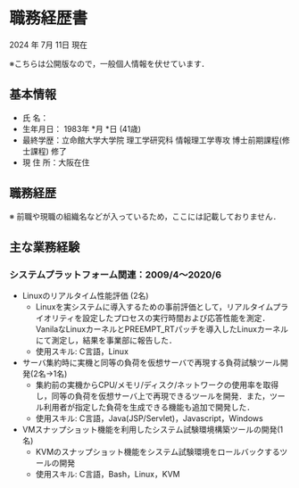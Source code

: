 # 職務経歴書
2024 年 7月 11日 現在

※こちらは公開版なので，一般個人情報を伏せています．

## 基本情報
- 氏    名：
- 生年月日： 1983年 *月 *日 (41歳)
- 最終学歴：立命館大学大学院 理工学研究科 情報理工学専攻 博士前期課程(修士課程) 修了
- 現 住 所：大阪在住

## 職務経歴
※ 前職や現職の組織名などが入っているため，ここには記載しておりません．


## 主な業務経験
### システムプラットフォーム関連：2009/4〜2020/6
- Linuxのリアルタイム性能評価 (2名)
  - Linuxを実システムに導入するための事前評価として，リアルタイムプライオリティを設定したプロセスの実行時間および応答性能を測定．VanilaなLinuxカーネルとPREEMPT_RTパッチを導入したLinuxカーネルにて測定し，結果を事業部に報告した．
  - 使用スキル: C言語，Linux
- サーバ集約時に実機と同等の負荷を仮想サーバで再現する負荷試験ツール開発(2名→1名)
  - 集約前の実機からCPU/メモリ/ディスク/ネットワークの使用率を取得し，同等の負荷を仮想サーバ上で再現できるツールを開発．また，ツール利用者が指定した負荷を生成できる機能も追加で開発した．
  - 使用スキル: C言語，Java(JSP/Servlet)，Javascript，Windows
- VMスナップショット機能を利用したシステム試験環境構築ツールの開発(1名)
  - KVMのスナップショット機能をシステム試験環境をロールバックするツールの開発
  - 使用スキル: C言語，Bash，Linux，KVM
